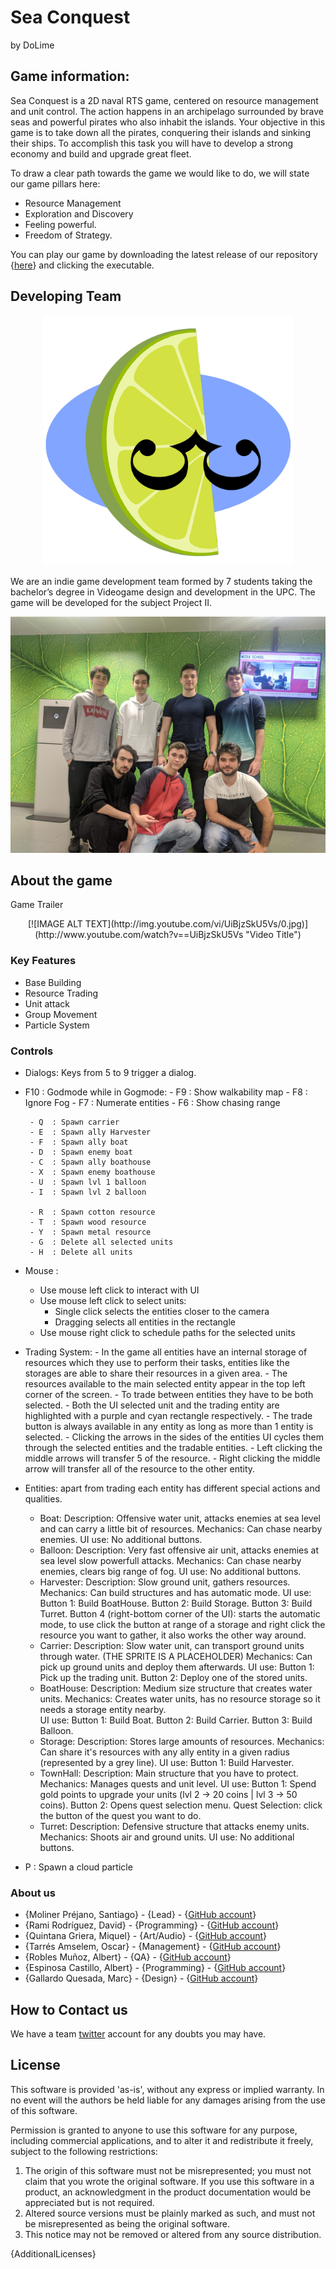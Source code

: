 # Sea Conquest
by DoLime



## Game information:

Sea Conquest is a 2D naval RTS game, centered on resource management and unit control. The action happens in an archipelago surrounded by brave seas and powerful pirates who also inhabit the islands. 
Your objective in this game is to take down all the pirates, conquering their islands and sinking their ships. To accomplish this task you will have to develop a strong economy and build and upgrade great fleet.

To draw a clear path towards the game we would like to do, we will state our game pillars here:

-   Resource Management
-   Exploration and Discovery
-   Feeling powerful.
-   Freedom of Strategy.

You can play our game by downloading the latest release of our repository {[here](https://github.com/Sanmopre/DOLIME-CORP-PROJECT-II/releases)} and clicking the executable.

## Developing Team

<p align="center">
  <img src="Docs/GDD%20Pictures/logo%20dolime.png" width ="400">
</p>

We are an indie game development team formed by 7 students taking the bachelor’s degree in Videogame design and development in the UPC. The game will be developed for the subject Project II.

<p align="center">
  <img src="Docs/GDD%20Pictures/Team_photo.png" width ="600">
</p>

## About the game

Game Trailer

<p align="center">
  [![IMAGE ALT TEXT](http://img.youtube.com/vi/UiBjzSkU5Vs/0.jpg)](http://www.youtube.com/watch?v==UiBjzSkU5Vs "Video Title")
</p>

### Key Features

 - Base Building
 - Resource Trading
 - Unit attack
 - Group Movement
 - Particle System
 
### Controls

 - Dialogs: Keys from 5 to 9 trigger a dialog.

 - F10 : Godmode
	while in Gogmode:
		- F9 : Show walkability map
		- F8 : Ignore Fog
		- F7 : Numerate entities
		- F6 : Show chasing range

		- Q  : Spawn carrier
		- E  : Spawn ally Harvester
		- F  : Spawn ally boat 
		- D  : Spawn enemy boat
		- C  : Spawn ally boathouse
		- X  : Spawn enemy boathouse
		- U  : Spawn lvl 1 balloon
		- I  : Spawn lvl 2 balloon

		- R  : Spawn cotton resource
		- T  : Spawn wood resource
		- Y  : Spawn metal resource
		- G  : Delete all selected units
		- H  : Delete all units

  - Mouse : 
	- Use mouse left click to interact with UI
	- Use mouse left click to select units:
		- Single click selects the entities closer to the camera
		- Dragging selects all entities in the rectangle
	- Use mouse right click to schedule paths for the selected units

 - Trading System: - In the game all entities have an internal storage of resources which they use to perform their tasks, 
		     entities like the storages are able to share their resources in a given area. 
		   - The resources available to the main selected entity appear in the top left corner of the screen.
		   - To trade between entities they have to be both selected.
		   - Both the UI selected unit and the trading entity are highlighted with a purple and cyan rectangle 
		     respectively.
		   - The trade button is always available in any entity as long as more than 1 entity is selected.
		   - Clicking the arrows in the sides of the entities UI cycles them through the selected entities and the 
		     tradable entities.
		   - Left clicking the middle arrows will transfer 5 of the resource.
		   - Right clicking the middle arrow will transfer all of the resource to the other entity.

  - Entities: apart from trading each entity has different special actions and qualities.

	- Boat:
		Description: Offensive water unit, attacks enemies at sea level and can carry a little bit of resources.
		Mechanics: Can chase nearby enemies.
		UI use: No additional buttons. 
	- Balloon:
		Description: Very fast offensive air unit, attacks enemies at sea level slow powerfull attacks.
		Mechanics: Can chase nearby enemies, clears big range of fog.
		UI use: No additional buttons. 
	- Harvester:
		Description: Slow ground unit, gathers resources.
		Mechanics: Can build structures and has automatic mode.
		UI use:	
			Button 1: Build BoatHouse.
			Button 2: Build Storage.
			Button 3: Build Turret.
			Button 4 (right-bottom corner of the UI): starts the automatic mode, to use click the button 
				  at range of a storage and right click the resource you want to gather, it also
				  works the other way around.
	- Carrier:
		Description: Slow water unit, can transport ground units through water. (THE SPRITE IS A PLACEHOLDER)
		Mechanics: Can pick up ground units and deploy them afterwards.
		UI use:	
			Button 1: Pick up the trading unit.
			Button 2: Deploy one of the stored units.
	- BoatHouse:
		Description: Medium size structure that creates water units.
		Mechanics: Creates water units, has no resource storage so it needs a storage entity nearby. 	
		UI use:
			Button 1: Build Boat.
			Button 2: Build Carrier.
			Button 3: Build Balloon.
	- Storage:
		Description: Stores large amounts of resources.
		Mechanics: Can share it's resources with any ally entity in a given radius (represented by a grey line).
		UI use:
			Button 1: Build Harvester.
	- TownHall:
		Description: Main structure that you have to protect.
		Mechanics: Manages quests and unit level.
		UI use: 
			Button 1: Spend gold points to upgrade your units (lvl 2 -> 20 coins | lvl 3 -> 50 coins).
			Button 2: Opens quest selection menu.
			Quest Selection: click the button of the quest you want to do.
	- Turret:
		Description: Defensive structure that attacks enemy units.
		Mechanics: Shoots air and ground units.	
		UI use: No additional buttons. 	

  - P : Spawn a cloud particle

### About us
 - {Moliner Préjano, Santiago} - {Lead}        - {[GitHub account](https://github.com/Sanmopre)}
 - {Rami Rodríguez, David}     - {Programming} - {[GitHub account](https://github.com/Paideieitor)}
 - {Quintana Griera, Miquel}   - {Art/Audio}   - {[GitHub account](https://github.com/Leukino)}
 - {Tarrés Amselem, Oscar}     - {Management}  - {[GitHub account](https://github.com/oscarta3)}
 - {Robles Muñoz, Albert}      - {QA}          - {[GitHub account](https://github.com/Albertito029)}
 - {Espinosa Castillo, Albert} - {Programming} - {[GitHub account](https://github.com/albertec1)}
 - {Gallardo Quesada, Marc}    - {Design}      - {[GitHub account](https://github.com/Marchusky)}

## How to Contact us

We have a team [twitter](https://twitter.com/DoLime9) account for any doubts you may have.

## License

This software is provided 'as-is', without any express or implied
warranty.  In no event will the authors be held liable for any damages
arising from the use of this software.

Permission is granted to anyone to use this software for any purpose,
including commercial applications, and to alter it and redistribute it
freely, subject to the following restrictions:

1. The origin of this software must not be misrepresented; you must not
   claim that you wrote the original software. If you use this software
   in a product, an acknowledgment in the product documentation would be
   appreciated but is not required.
2. Altered source versions must be plainly marked as such, and must not be
   misrepresented as being the original software.
3. This notice may not be removed or altered from any source distribution.

{AdditionalLicenses}
